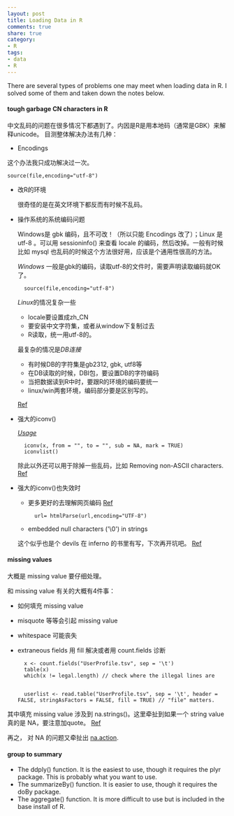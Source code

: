 ```yaml
---
layout: post
title: Loading Data in R
comments: true
share: true
category:
- R
tags:
- data
- R
---
```


There are several types of problems one may meet when loading data in R. I solved some of them and taken down the notes below.

####  tough garbage CN characters in R
中文乱码的问题在很多情况下都遇到了。内因是R是用本地码（通常是GBK）来解释unicode。 
目测整体解决办法有几种： 

* Encodings 

这个办法我只成功解决过一次。 
	
	source(file,encoding="utf-8") 

* 改R的环境 
	
	很奇怪的是在英文环境下都反而有时候不乱码。 
* 操作系统的系统编码问题 

	Windows是 gbk 编码，且不可改！（所以只能 Encodings 改了）；Linux 是 utf-8 。可以用 sessioninfo() 来查看 locale 的编码，然后改掉。一般有时候比如 mysql 也乱码的时候这个方法很好用，应该是个通用性很高的方法。 
	
	*Windows* 
	一般是gbk的编码，读取utf-8的文件时，需要声明读取编码就OK了。 

		source(file,encoding="utf-8") 
	
	*Linux*的情况复杂一些 
	* locale要设置成zh_CN 
	* 要安装中文字符集，或者从window下复制过去 
	* R读取，统一用utf-8的。 
	
	最复杂的情况是*DB连接* 
	* 有时候DB的字符集是gb2312, gbk, utf8等 
	* 在DB读取的时候，DBI包，要设置DB的字符编码 
	* 当把数据读到R中时，要跟R的环境的编码要统一 
	* linux/win两套环境，编码部分要是区别写的。 
	
	[Ref](http://f.dataguru.cn/thread-20496-1-1.html) 
* 强大的iconv() 
	
	[*Usage*](http://stat.ethz.ch/R-manual/R-patched/library/base/html/iconv.html)
	 
		iconv(x, from = "", to = "", sub = NA, mark = TRUE) 
		iconvlist()  
	
	除此以外还可以用于除掉一些乱码，比如 Removing non-ASCII characters.  [Ref](http://stackoverflow.com/questions/9934856/removing-non-ascii-characters-from-data-files) 

* 强大的iconv()也失效时
 
	* 更多更好的去理解网页编码 [Ref](http://yishuo.org/r/2012/09/13/junk-code-again.html)
	
			url= htmlParse(url,encoding="UTF-8")  
	
	* embedded null characters ('\0') in strings 
	
	这个似乎也是个 devils 在 inferno 的书里有写，下次再开坑吧。 [Ref](http://biostatmatt.com/archives/456) 

####  missing values

大概是 missing value 要仔细处理。 

和 missing value 有关的大概有4件事： 

* 如何填充 missing value 
* misquote 等等会引起 missing value 
* whitespace 可能丧失 
* extraneous fields 用 fill 解决或者用 count.fields 诊断
	
		x <- count.fields("UserProfile.tsv", sep = '\t') 
		table(x) 
		which(x != legal.length) // check where the illegal lines are 
		
		
		userlist <- read.table("UserProfile.tsv", sep = '\t', header = FALSE, stringAsFactors = FALSE, fill = TRUE) // "file" matters. 

其中填充 missing value 涉及到 na.strings()。这里牵扯到如果一个 string value 真的是 NA，要注意加quote。 [Ref](https://science.nature.nps.gov/im/datamgmt/statistics/r/fundamentals/manipulation.cfm) 

再之， 对 NA 的问题又牵扯出 [na.action](http://www.ats.ucla.edu/stat/r/faq/missing.htm).

####  group to summary

* The ddply() function. It is the easiest to use, though it requires the plyr package. This is probably what you want to use. 
* The summarizeBy() function. It is easier to use, though it requires the doBy package. 
* The aggregate() function. It is more difficult to use but is included in the base install of R. 